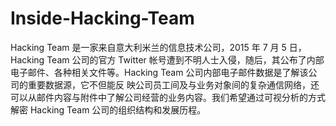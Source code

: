 # Inside-Hacking-Team
Hacking Team 是一家来自意大利米兰的信息技术公司，2015 年 7 月 5 日， Hacking Team 公司的官方 Twitter 帐号遭到不明人士入侵，随后，其公布了内部电子邮件、各种相关文件等。Hacking Team 公司内部电子邮件数据是了解该公司的重要数据源，它不但能反 映公司员工间及与业务对象间的复杂通信网络，还可以从邮件内容与附件中了解公司经营的业务内容。我们希望通过可视分析的方式解密 Hacking Team 公司的组织结构和发展历程。
